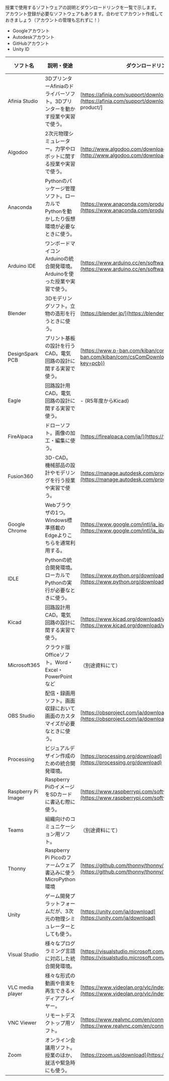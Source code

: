 授業で使用するソフトウェアの説明とダウンロードリンクを一覧で示します。  
アカウント登録が必要なソフトウェアもあります。合わせてアカウント作成しておきましょう（アカウントの管理も忘れずに！）
- Googleアカウント
- Autodeskアカウント
- GitHubアカウント
- Unity ID


| ソフト名 | 説明・使途 | ダウンロードリンク | 2023生 | 2022生 | 2021生 |
| --- | --- | --- | :-: | :-: | :-: |
| Afinia Studio | 3DプリンターAfiniaのドライバーソフト。3Dプリンターを動かす授業や実習で使う。 | [https://afinia.com/support/downloads/](https://afinia.com/support/downloads/) [choose-product/]|||○|
| Algodoo | 2次元物理シミュレーター。力学やロボットに関する授業や実習で使う。 | [http://www.algodoo.com/download/](http://www.algodoo.com/download/) |○|||
| Anaconda | Pythonのパッケージ管理ソフト。ローカルでPythonを動かしたり仮想環境が必要なときに使う。 | [https://www.anaconda.com/products/distribution](https://www.anaconda.com/products/distribution) ||||
| Arduino IDE | ワンボードマイコンArduinoの統合開発環境。Arduinoを使った授業や実習で使う。 | [https://www.arduino.cc/en/software](https://www.arduino.cc/en/software) ||○|○|
| Blender | 3Dモデリングソフト。立物の造形を行うときに使う。 | [https://blender.jp/](https://blender.jp/) ||||
| DesignSpark PCB | プリント基板の設計を行うCAD。電気回路の設計に関する実習で使う。 | [https://www.p-ban.com/kiban/com/](https://www.p-ban.com/kiban/com/csComDownloadDSpark.do?key=pcb)) ||||
| Eagle | 回路設計用CAD。電気回路の設計に関する実習で使う。 | - (R5年度からKicad) ||||
| FireAlpaca | ドローソフト。画像の加工・編集に使う。 | [https://firealpaca.com/ja/](https://firealpaca.com/ja/) |
| Fusion360 | 3D-CAD。機械部品の設計やモデリングを行う授業や実習で使う。 | [https://manage.autodesk.com/products](https://manage.autodesk.com/products) |○|○|○|
| Google Chrome | Webブラウザの1つ。Windows標準搭載のEdgeよりこちらを通常利用する。 | [https://www.google.com/intl/ja_jp/chrome/](https://www.google.com/intl/ja_jp/chrome/) |○|○|○|
| IDLE | Pythonの統合開発環境。ローカルでPythonの実行が必要なときに使う。 | [https://www.python.org/downloads/](https://www.python.org/downloads/) ||||
| Kicad | 回路設計用CAD。電気回路の設計に関する実習で使う。 | [https://www.kicad.org/download/windows/](https://www.kicad.org/download/windows/) ||||
| Microsoft365 | クラウド版Officeソフト。Word・Excel・PowerPointなど | （別途資料にて） |○|○|○|
| OBS Studio | 配信・録画用ソフト。画面収録において画面のカスタマイズが必要なときに使う。 | [https://obsproject.com/ja/download](https://obsproject.com/ja/download) ||||
| Processing | ビジュアルデザイン作成のための統合開発環境。 | [https://processing.org/download](https://processing.org/download) |
| Raspberry Pi Imager | Raspberry PiのイメージをSDカードに書込む際に使う。 | [https://www.raspberrypi.com/software/](https://www.raspberrypi.com/software/) ||||
| Teams | 組織向けのコミュニケーション用ソフト。 | （別途資料にて） |○|○|○|
| Thonny | Raspberry Pi Picoのファームウェア書込みに使うMicroPython環境 | [https://github.com/thonny/thonny/releases/](https://github.com/thonny/thonny/releases/) |○|||
| Unity | ゲーム開発プラットフォームだが、3次元の物理シミュレーターとしても使う。 | [https://unity.com/ja/download](https://unity.com/ja/download) ||||
| Visual Studio | 様々なプログラミング言語に対応した統合開発環境。 | [https://visualstudio.microsoft.com/ja/downloads/](https://visualstudio.microsoft.com/ja/downloads/) ||||
| VLC media player | 様々な形式の動画や音楽を再生できるメディアプレイヤー。 | [https://www.videolan.org/vlc/index.ja.html](https://www.videolan.org/vlc/index.ja.html) ||||
| VNC Viewer | リモートデスクトップ用ソフト。 | [https://www.realvnc.com/en/connect/download/viewer/](https://www.realvnc.com/en/connect/download/viewer/) ||||
| Zoom | オンライン会議用ソフト。授業のほか、就活や緊急時にも使う。 | [https://zoom.us/download](https://zoom.us/download) ||○|○|
